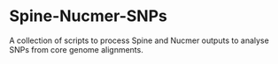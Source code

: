 # Spine-Nucmer-SNPs
 A collection of scripts to process Spine and Nucmer outputs to analyse SNPs from core genome alignments.
